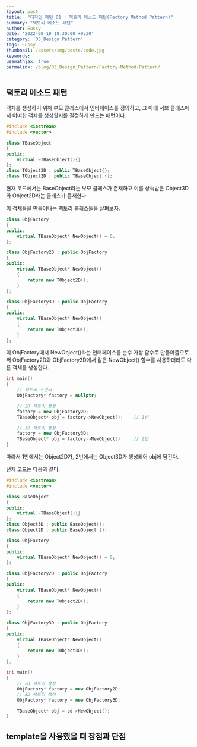 ```yaml
---
layout: post
title:  "디자인 패턴 01 : 팩토리 메소드 패턴(Factory Method Pattern)"
summary: "팩토리 메소드 패턴"
author: Eussy
date: '2022-08-19 18:30:00 +0530'
category: '03_Design Pattern'
tags: Eussy
thumbnail: /assets/img/posts/code.jpg
keywords: 
usemathjax: true
permalink: /blog/03_Design_Pattern/Factory-Method-Pattern/
---
```


## 팩토리 메소드 패턴
객체를 생성하기 위해 부모 클래스에서 인터페이스를 정의하고, 그 아래 서브 클래스에서 어떠한 객체를 생성할지를 결정하게 만드는 패턴이다.

```c++
#include <iostream>
#include <vector>

class TBaseObject 
{
public:
    virtual ~TBaseObject(){}
};
class TObject3D : public TBaseObject{};
class TObject2D : public TBaseObject {};
```

현재 코드에서는 BaseObject라는 부모 클래스가 존재하고
이를 상속받은 Object3D와 Object2D라는 클래스가 존재한다.

이 객체들을 만들어내는 팩토리 클래스들을 살펴보자.

```c++
class ObjFactory
{
public:
    virtual TBaseObject* NewObject() = 0;
};

class ObjFactory2D : public ObjFactory 
{
public:
    virtual TBaseObject* NewObject()
    {
        return new TObject2D();
    }
};

class ObjFactory3D : public ObjFactory 
{
public:
    virtual TBaseObject* NewObject()
    {
        return new TObject3D();
    }
};
```

이 ObjFactory에서 NewObject()라는 인터페이스를 순수 가상 함수로 만들어줌으로써
ObjFactory2D와 ObjFactory3D에서 같은 NewObject() 함수를 사용하더라도 다른 객체를 생성한다.

```c++
int main()
{
    // 팩토리 포인터
    ObjFactory* factory = nullptr;

    // 2D 팩토리 생성
    factory = new ObjFactory2D;
    TBaseObject* obj = factory->NewObject();    // 1번

    // 3D 팩토리 생성
    factory = new ObjFactory3D;
    TBaseObject* obj = factory->NewObject()     // 2번
}
```

따라서 1번에서는 Object2D가, 2번에서는 Object3D가 생성되어 obj에 담긴다.

전체 코드는 다음과 같다.

```c++
#include <iostream>
#include <vector>

class BaseObject 
{
public:
    virtual ~TBaseObject(){}
};
class Object3D : public BaseObject{};
class Object2D : public BaseObject {};

class ObjFactory
{
public:
    virtual TBaseObject* NewObject() = 0;
};

class ObjFactory2D : public ObjFactory 
{
public:
    virtual TBaseObject* NewObject()
    {
        return new TObject2D();
    }
};

class ObjFactory3D : public ObjFactory 
{
public:
    virtual TBaseObject* NewObject()
    {
        return new TObject3D();
    }
};

int main()
{
    // 2D 팩토리 생성
    ObjFactory* factory = new ObjFactory2D;
    // 3D 팩토리 생성
    ObjFactory* factory = new ObjFactory3D;

    TBaseObject* obj = sd->NewObject();
}
```

## template을 사용했을 때 장점과 단점